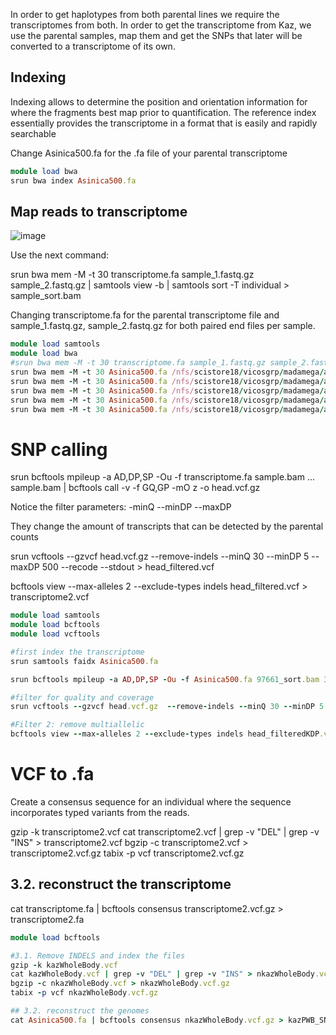 In order to get haplotypes from both parental lines we require the transcriptomes from both. In order to get the transcriptome from Kaz, we use the parental samples, map them and get the SNPs that later will be converted to a transcriptome of its own.

## Indexing

Indexing allows to determine the position and orientation information for where the fragments best map prior to quantification. The reference index essentially provides the transcriptome in a format that is easily and rapidly searchable


Change Asinica500.fa for the .fa file of your parental transcriptome

``` ruby
module load bwa
srun bwa index Asinica500.fa
```

## Map reads to transcriptome

![image](https://github.com/sarabi98/howToImprinting/assets/94226596/dbf66044-d731-43a7-b81b-5a92fc4ec848)


Use the next command:

srun bwa mem -M -t 30 transcriptome.fa sample_1.fastq.gz sample_2.fastq.gz | samtools view -b | samtools sort -T individual > sample_sort.bam

Changing transcriptome.fa for the parental transcriptome file and sample_1.fastq.gz, sample_2.fastq.gz for both paired end files per sample.

``` ruby
module load samtools
module load bwa
#srun bwa mem -M -t 30 transcriptome.fa sample_1.fastq.gz sample_2.fastq.gz | samtools view -b | samtools sort -T individual > sample_sort.bam
srun bwa mem -M -t 30 Asinica500.fa /nfs/scistore18/vicosgrp/madamega/artemiaImprinting/analysis/parents/97661_P_KAZ_F.1.fastq.gz /nfs/scistore18/vicosgrp/madamega/artemiaImprinting/analysis/parents/97661_P_KAZ_F.2.fastq.gz | samtools view -b | samtools sort -T individual > 97661_sort.bam
srun bwa mem -M -t 30 Asinica500.fa /nfs/scistore18/vicosgrp/madamega/artemiaImprinting/analysis/parents/39873_P_KAZ_M.1.fastq.gz /nfs/scistore18/vicosgrp/madamega/artemiaImprinting/analysis/parents/39873_P_KAZ_M.2.fastq.gz | samtools view -b | samtools sort -T individual > 39873_sort.bam
srun bwa mem -M -t 30 Asinica500.fa /nfs/scistore18/vicosgrp/madamega/artemiaImprinting/analysis/parents/39874_P_KAZ_M.1.fastq.gz /nfs/scistore18/vicosgrp/madamega/artemiaImprinting/analysis/parents/39874_P_KAZ_M.2.fastq.gz | samtools view -b | samtools sort -T individual > 39874_sort.bam
srun bwa mem -M -t 30 Asinica500.fa /nfs/scistore18/vicosgrp/madamega/artemiaImprinting/analysis/parents/39875_P_KAZ_F.1.fastq.gz /nfs/scistore18/vicosgrp/madamega/artemiaImprinting/analysis/parents/39875_P_KAZ_F.2.fastq.gz | samtools view -b | samtools sort -T individual > 39875_sort.bam
srun bwa mem -M -t 30 Asinica500.fa /nfs/scistore18/vicosgrp/madamega/artemiaImprinting/analysis/parents/39876_P_KAZ_F.1.fastq.gz /nfs/scistore18/vicosgrp/madamega/artemiaImprinting/analysis/parents/39876_P_KAZ_F.2.fastq.gz | samtools view -b | samtools sort -T individual > 39876_sort.bam
```

# SNP calling

srun bcftools mpileup -a AD,DP,SP -Ou -f transcriptome.fa sample.bam ... sample.bam  | bcftools call -v -f GQ,GP -mO z -o head.vcf.gz

Notice the  filter  parameters: -minQ --minDP --maxDP

They change the amount of transcripts that can be detected by the parental counts

srun vcftools --gzvcf head.vcf.gz  --remove-indels --minQ 30 --minDP 5 --maxDP 500 --recode --stdout >  head_filtered.vcf

bcftools view --max-alleles 2 --exclude-types indels head_filtered.vcf > transcriptome2.vcf

``` ruby
module load samtools
module load bcftools
module load vcftools

#first index the transcriptome
srun samtools faidx Asinica500.fa

srun bcftools mpileup -a AD,DP,SP -Ou -f Asinica500.fa 97661_sort.bam 39873_sort.bam 39874_sort.bam 39875_sort.bam 39876_sort.bam | bcftools call -v -f GQ,GP -mO z -o head.vcf.gz

#filter for quality and coverage
srun vcftools --gzvcf head.vcf.gz  --remove-indels --minQ 30 --minDP 5 --maxDP 500 --recode --stdout >  head_filteredKDP.vcf

#Filter 2: remove multiallelic
bcftools view --max-alleles 2 --exclude-types indels head_filteredKDP.vcf > /nfs/scistore18/vicosgrp/madamega/artemiaImprinting/analysis/VCF_DP_better/kazWholeBody.vcf
```

# VCF to .fa

Create a consensus sequence for an individual where the sequence incorporates typed variants from the reads.


gzip -k transcriptome2.vcf
cat transcriptome2.vcf | grep -v "DEL" | grep -v "INS" > transcriptome2.vcf
bgzip -c transcriptome2.vcf > transcriptome2.vcf.gz
tabix -p vcf transcriptome2.vcf.gz

## 3.2. reconstruct the transcriptome
cat transcriptome.fa | bcftools consensus transcriptome2.vcf.gz > transcriptome2.fa

``` ruby
module load bcftools

#3.1. Remove INDELS and index the files
gzip -k kazWholeBody.vcf
cat kazWholeBody.vcf | grep -v "DEL" | grep -v "INS" > nkazWholeBody.vcf
bgzip -c nkazWholeBody.vcf > nkazWholeBody.vcf.gz
tabix -p vcf nkazWholeBody.vcf.gz

## 3.2. reconstruct the genomes
cat Asinica500.fa | bcftools consensus nkazWholeBody.vcf.gz > kazPWB_SNPs.genrec.fa
```
